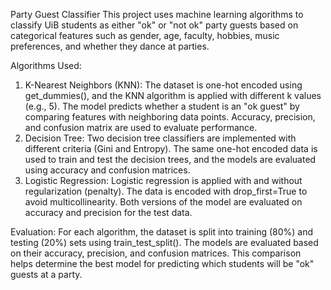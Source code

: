 Party Guest Classifier
This project uses machine learning algorithms to classify UiB students as either "ok" or "not ok" party guests based on categorical features such as gender, age, faculty, hobbies, music preferences, and whether they dance at parties.

Algorithms Used:
1. K-Nearest Neighbors (KNN): The dataset is one-hot encoded using get_dummies(), and the KNN algorithm is applied with different k values (e.g., 5). The model predicts whether a student is an "ok guest" by comparing features with neighboring data points. Accuracy, precision, and confusion matrix are used to evaluate performance.
2. Decision Tree: Two decision tree classifiers are implemented with different criteria (Gini and Entropy). The same one-hot encoded data is used to train and test the decision trees, and the models are evaluated using accuracy and confusion matrices.
3. Logistic Regression: Logistic regression is applied with and without regularization (penalty). The data is encoded with drop_first=True to avoid multicollinearity. Both versions of the model are evaluated on accuracy and precision for the test data.
	
Evaluation:
For each algorithm, the dataset is split into training (80%) and testing (20%) sets using train_test_split(). The models are evaluated based on their accuracy, precision, and confusion matrices. This comparison helps determine the best model for predicting which students will be "ok" guests at a party.

